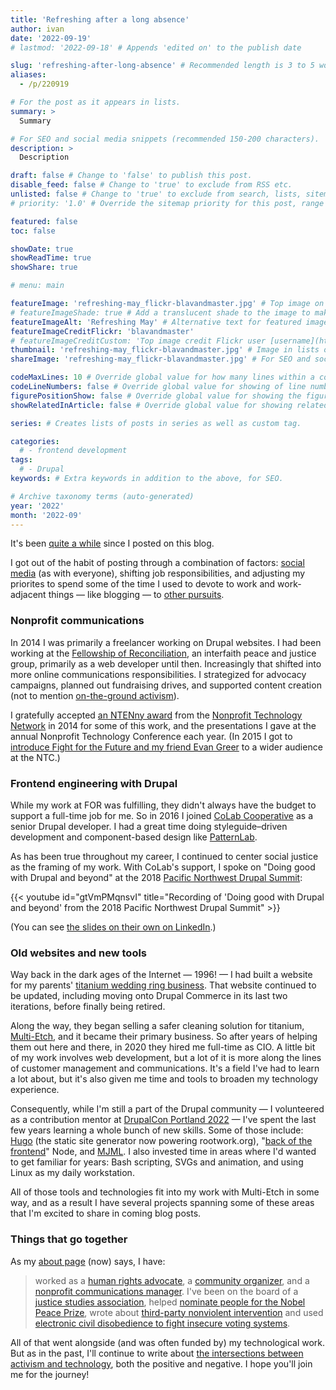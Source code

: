 ```yaml
---
title: 'Refreshing after a long absence'
author: ivan
date: '2022-09-19'
# lastmod: '2022-09-18' # Appends 'edited on' to the publish date

slug: 'refreshing-after-long-absence' # Recommended length is 3 to 5 words.
aliases:
  - /p/220919

# For the post as it appears in lists.
summary: >
  Summary

# For SEO and social media snippets (recommended 150-200 characters).
description: >
  Description

draft: false # Change to 'false' to publish this post.
disable_feed: false # Change to 'true' to exclude from RSS etc.
unlisted: false # Change to 'true' to exclude from search, lists, sitemaps, and feeds.
# priority: '1.0' # Override the sitemap priority for this post, range 1.0 (high) to 0.0 (low)

featured: false
toc: false

showDate: true
showReadTime: true
showShare: true

# menu: main

featureImage: 'refreshing-may_flickr-blavandmaster.jpg' # Top image on post.
# featureImageShade: true # Add a translucent shade to the image to make overlaid text easier to read.
featureImageAlt: 'Refreshing May' # Alternative text for featured image.
featureImageCreditFlickr: 'blavandmaster'
# featureImageCreditCustom: 'Top image credit Flickr user [username](https://www.flickr.com/photos/username).'
thumbnail: 'refreshing-may_flickr-blavandmaster.jpg' # Image in lists of posts.
shareImage: 'refreshing-may_flickr-blavandmaster.jpg' # For SEO and social media snippets. Falls back to thumbnail (if set) or featureImage.

codeMaxLines: 10 # Override global value for how many lines within a code block before auto-collapsing.
codeLineNumbers: false # Override global value for showing of line numbers within code block.
figurePositionShow: false # Override global value for showing the figure label.
showRelatedInArticle: false # Override global value for showing related posts in this series at the end of the content.

series: # Creates lists of posts in series as well as custom tag.

categories:
  # - frontend development
tags:
  # - Drupal
keywords: # Extra keywords in addition to the above, for SEO.

# Archive taxonomy terms (auto-generated)
year: '2022'
month: '2022-09'
---
```


It's been
[quite a while](/blog/2014/04/join-me-devsigner-conference-portland-may-designers-developers-join-forces/)
since I posted on this blog.

I got out of the habit of posting through a combination of factors:
[social media](https://twitter.com/rootwork) (as with everyone), shifting job
responsibilities, and adjusting my priorites to spend some of the time I used to
devote to work and work-adjacent things &#8212; like blogging &#8212; to
[other pursuits](https://www.bellsofthecascades.org/about).

### Nonprofit communications

In 2014 I was primarily a freelancer working on Drupal websites. I had been
working at the [Fellowship of Reconciliation](https://forusa.org/), an
interfaith peace and justice group, primarily as a web developer until then.
Increasingly that shifted into more online communications responsibilities. I
strategized for advocacy campaigns, planned out fundraising drives, and
supported content creation (not to mention
[on-the-ground activism](https://web.archive.org/web/20160419200729/http://forusa.org/blogs/ivan-boothe/honoring-active-nonviolence-us-middle-east/11909)).

I gratefully accepted
[an NTENny award](https://web.archive.org/web/20150407225011/http://www.nten.org/awards/2014/ntenny)
from the [Nonprofit Technology Network](https://www.nten.org/) in 2014 for some
of this work, and the presentations I gave at the annual Nonprofit Technology
Conference each year. (In 2015 I got to
[introduce Fight for the Future and my friend Evan Greer](https://www.slideshare.net/rootwork/saving-the-internet-with-the-internet-the-net-neutrality-victory-as-a-case-study)
to a wider audience at the NTC.)

### Frontend engineering with Drupal

While my work at FOR was fulfilling, they didn't always have the budget to
support a full-time job for me. So in 2016 I joined
[CoLab Cooperative](https://colab.coop/) as a senior Drupal developer. I had a
great time doing styleguide&#8211;driven development and component-based design
like [PatternLab](https://patternlab.io/).

As has been true throughout my career, I continued to center social justice as
the framing of my work. With CoLab's support, I spoke on "Doing good with Drupal
and beyond" at the 2018
[Pacific Northwest Drupal Summit](https://pnwdrupalsummit.org):

{{< youtube id="gtVmPMqnsvI" title="Recording of 'Doing good with Drupal and beyond' from the 2018 Pacific Northwest Drupal Summit" >}}

(You can see
[the slides on their own on LinkedIn](https://www.linkedin.com/in/ivanboothe/details/experience/1103947024/multiple-media-viewer/?profileId=ACoAAABl33EBS2mPp7MzOR78g03Gb0rtewlEVQw&treasuryMediaId=1527283177501).)

### Old websites and new tools

Way back in the dark ages of the Internet &#8212; 1996! &#8212; I had built a
website for my parents'
[titanium wedding ring business](https://www.titaniumringsforever.com/). That
website continued to be updated, including moving onto Drupal Commerce in its
last two iterations, before finally being retired.

Along the way, they began selling a safer cleaning solution for titanium,
[Multi-Etch](https://www.multietch.com/), and it became their primary business.
So after years of helping them out here and there, in 2020 they hired me
full-time as CIO. A little bit of my work involves web development, but a lot of
it is more along the lines of customer management and communications. It's a
field I've had to learn a lot about, but it's also given me time and tools to
broaden my technology experience.

Consequently, while I'm still a part of the Drupal community &#8212; I
volunteered as a contribution mentor at
[DrupalCon Portland 2022](https://events.drupal.org/portland2022) &#8212; I've
spent the last few years learning a whole bunch of new skills. Some of those
include: [Hugo](https://gohugo.io/) (the static site generator now powering
rootwork.org),
"[back of the frontend](https://css-tricks.com/front-of-the-front-back-of-the-front/)"
Node, and [MJML](https://mjml.io/). I also invested time in areas where I'd
wanted to get familiar for years: Bash scripting, SVGs and animation, and using
Linux as my daily workstation.

All of those tools and technologies fit into my work with Multi-Etch in some
way, and as a result I have several projects spanning some of these areas that
I'm excited to share in coming blog posts.

### Things that go together

As my [about page](/about/) (now) says, I have:

> worked as a
> [human rights advocate](https://web.archive.org/web/20080131080116/http://www.genocideintervention.net/),
> a
> [community organizer](https://web.archive.org/web/20111226083543/http://www.casinofreephilly.org:80/),
> and a [nonprofit communications manager](https://forusa.org/). I've been on
> the board of a
> [justice studies association](https://www.peacejusticestudies.org/), helped
> [nominate people for the Nobel Peace Prize](https://www.afsc.org/content/afsc-and-nobel-peace-prize),
> wrote about
> [third-party nonviolent intervention](https://works.swarthmore.edu/fac-soc-anth/29/)
> and used
> [electronic civil disobedience to fight insecure voting systems](https://web.archive.org/web/20050204141450/https://www.why-war.com/features/2003/11/diebold_analyzed.html).

All of that went alongside (and was often funded by) my technological work. But
as in the past, I'll continue to write about
[the intersections between activism and technology](/blog/2014/03/online-advocacy-learn-community-organizing/),
both the positive and negative. I hope you'll join me for the journey!
